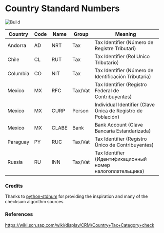 # Country Standard Numbers

![Build](https://github.com/koblas/stdnum-js/workflows/Node.js%20CI/badge.svg)

| Country  | Code | Name  | Group   | Meaning                                                      |
| -------- | ---- | ----- | ------- | ------------------------------------------------------------ |
| Andorra  | AD   | NRT   | Tax     | Tax Identifier (Número de Registre Tributari)                |
| Chile    | CL   | RUT   | Tax     | Tax Identifier (Rol Unico Tributario)                        |
| Columbia | CO   | NIT   | Tax     | Tax Identifier (Número de Identificación Tributaria)         |
| Mexico   | MX   | RFC   | Tax/Vat | Tax Identifier (Registro Federal de Contribuyentes)          |
| Mexico   | MX   | CURP  | Person  | Individual Identifier (Clave Única de Registro de Población) |
| Mexico   | MX   | CLABE | Bank    | Bank Account (Clave Bancaria Estandarizada)                  |
| Paraguay | PY   | RUC   | Tax/Vat | Tax Identifier (Registro Único de Contribuyentes)            |
| Russia   | RU   | INN   | Tax/Vat | Tax Identifier (Идентификационный номер налогоплательщика)   |

### Credits

Thanks to [python-stdnum](https://arthurdejong.org/python-stdnum/) for providing the inspiration and
many of the checksum algorithm sources

### References

https://wiki.scn.sap.com/wiki/display/CRM/Country+Tax+Category+check
